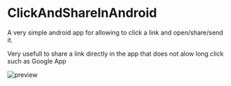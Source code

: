 # ClickAndShareInAndroid

A very simple android app for allowing to click a link and open/share/send it.

Very usefull to share a link directly in the app that does not alow long click such as Google App

![preview](https://raw.githubusercontent.com/hoihei/ClickAndShareInAndroid/master/preview.gif)
